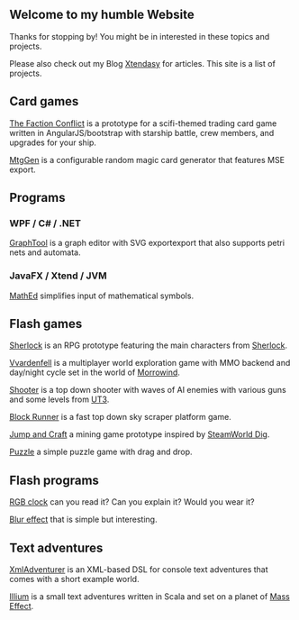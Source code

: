 ## Welcome to my humble Website
Thanks for stopping by! You might be in interested in these topics and projects.

Please also check out my Blog [Xtendasy](http://xtendasy.tumblr.com) for articles. This site is a list of projects.

## Card games

[The Faction Conflict](https://broxp.lima-city.de/factions) is a prototype for a scifi-themed trading card game written in AngularJS/bootstrap with starship battle, crew members, and upgrades for your ship.

[MtgGen](https://broxp.lima-city.de/mtg/index.html?seed=05&times=35&output=html) is a configurable random magic card generator that features MSE export.

## Programs

### WPF / C# / .NET

[GraphTool](graphtool.md) is a graph editor with SVG exportexport that also supports petri nets and automata.

### JavaFX / Xtend / JVM

[MathEd](mathed.md) simplifies input of mathematical symbols.

## Flash games

[Sherlock](https://broxp.lima-city.de/flash/rpg) is an RPG prototype featuring the main characters from [Sherlock](https://en.wikipedia.org/wiki/Sherlock_(TV_series)).

[Vvardenfell](https://broxp.lima-city.de/flash/tes) is a multiplayer world exploration game with MMO backend and day/night cycle set in the world of [Morrowind](https://en.wikipedia.org/wiki/The_Elder_Scrolls_III:_Morrowind).

[Shooter](https://broxp.lima-city.de/flash/shooter) is a top down shooter with waves of AI enemies with various guns and some levels from [UT3](https://en.wikipedia.org/wiki/Unreal_Tournament_3).

[Block Runner](https://broxp.lima-city.de/flash/block-runner) is a fast top down sky scraper platform game.

[Jump and Craft](https://broxp.lima-city.de/flash/craft) a mining game prototype inspired by [SteamWorld Dig](https://en.wikipedia.org/wiki/SteamWorld_Dig).

[Puzzle](https://broxp.lima-city.de/flash/inuyasha) a simple puzzle game with drag and drop.

## Flash programs

[RGB clock](https://broxp.lima-city.de/flash/rgb-clock) can you read it? Can you explain it? Would you wear it?

[Blur effect](https://broxp.lima-city.de/flash/oblivion-blur) that is simple but interesting.

## Text adventures

[XmlAdventurer](xmladventurer.md) is an XML-based DSL for console text adventures that comes with a short example world.

[Illium](illium.md) is a small text adventures written in Scala and set on a planet of [Mass Effect](https://en.wikipedia.org/wiki/Mass_Effect).
